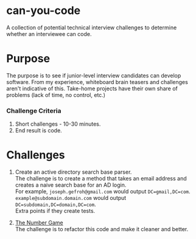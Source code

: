# can-you-code
A collection of potential technical interview challenges to determine whether an interviewee can code.

# Purpose
The purpose is to see if junior-level interview candidates can develop software. From my experience, whiteboard brain teasers and challenges aren't indicative of this. Take-home projects have their own share of problems (lack of time, no control, etc.)

### Challenge Criteria
1. Short challenges - 10-30 minutes.
2. End result is code.

# Challenges
1. Create an active directory search base parser.  
The challenge is to create a method that takes an email address and creates a naive search base for an AD login.  
For example, `joseph.gefroh@gmail.com` would output `DC=gmail,DC=com`. `example@subdomain.domain.com` would output `DC=subdomain,DC=domain,DC=com`.  
Extra points if they create tests.

2. [The Number Game](https://gist.github.com/JGefroh/111fc6ca61db239ddd54)  
The challenge is to refactor this code and make it cleaner and better.
